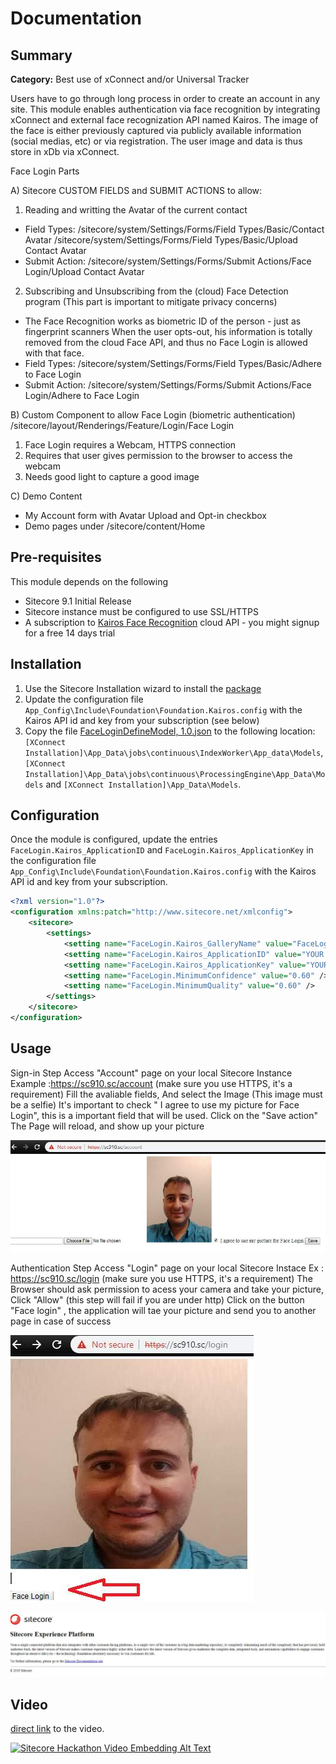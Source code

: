 # Documentation

## Summary

**Category:** Best use of xConnect and/or Universal Tracker

Users have to go through long process in order to create an account in any site.
This module enables authentication via face recognition by integrating xConnect and external face recognization API named Kairos. The image of the face is either previously captured via publicly available information (social medias, etc) or via registration. The user image and data is thus store in xDb via xConnect.

Face Login Parts

A) Sitecore CUSTOM FIELDS and SUBMIT ACTIONS to allow:

1. Reading and writting the Avatar of the current contact
* Field Types: 
		/sitecore/system/Settings/Forms/Field Types/Basic/Contact Avatar
		/sitecore/system/Settings/Forms/Field Types/Basic/Upload Contact Avatar
* Submit Action: 
		/sitecore/system/Settings/Forms/Submit Actions/Face Login/Upload Contact Avatar

2. Subscribing and Unsubscribing from the (cloud) Face Detection program (This part is important to mitigate privacy concerns)	
* The Face Recognition works as biometric ID of the person - just as fingerprint scanners
When the user opts-out, his information is totally removed from the cloud Face API, and thus no Face Login is allowed with that face.
* Field Types: 
		/sitecore/system/Settings/Forms/Field Types/Basic/Adhere to Face Login
* Submit Action: 
		/sitecore/system/Settings/Forms/Submit Actions/Face Login/Adhere to Face Login

B) Custom Component to allow Face Login (biometric authentication)
/sitecore/layout/Renderings/Feature/Login/Face Login
1. Face Login requires a Webcam, HTTPS connection
2. Requires that user gives permission to the browser to access the webcam
3. Needs good light to capture a good image

C) Demo Content
- My Account form with Avatar Upload and Opt-in checkbox
- Demo pages under /sitecore/content/Home

## Pre-requisites

This module depends on the following

- Sitecore 9.1 Initial Release
- Sitecore instance must be configured to use SSL/HTTPS
- A subscription to [Kairos Face Recognition](https://www.kairos.com) cloud API - you might signup for a free 14 days trial

## Installation

1. Use the Sitecore Installation wizard to install the [package](/sc.package/Face%20Login-1.0.zip)
2. Update the configuration file `App_Config\Include\Foundation\Foundation.Kairos.config` with the Kairos API id and key from your subscription (see below)
3. Copy the file [FaceLoginDefineModel, 1.0.json](/installation/FaceLoginDefineModel%2C%201.0.json) to the following location: `[XConnect Installation]\App_Data\jobs\continuous\IndexWorker\App_data\Models`, `[XConnect Installation]\App_Data\jobs\continuous\ProcessingEngine\App_Data\Models` and `[XConnect Installation]\App_Data\Models`.

## Configuration

Once the module is configured, update the entries `FaceLogin.Kairos_ApplicationID` and `FaceLogin.Kairos_ApplicationKey` in the configuration file `App_Config\Include\Foundation\Foundation.Kairos.config` with the Kairos API id and key from your subscription.

```xml
<?xml version="1.0"?>
<configuration xmlns:patch="http://www.sitecore.net/xmlconfig">
    <sitecore>
        <settings>
            <setting name="FaceLogin.Kairos_GalleryName" value="FaceLogin" />
            <setting name="FaceLogin.Kairos_ApplicationID" value="YOUR APPLICATION ID" />
            <setting name="FaceLogin.Kairos_ApplicationKey" value="YOUR APPLICATION KEY" />
            <setting name="FaceLogin.MinimumConfidence" value="0.60" />
            <setting name="FaceLogin.MinimumQuality" value="0.60" />
        </settings>
    </sitecore>
</configuration>
```

## Usage
Sign-in Step
Access "Account" page on your local Sitecore Instance Example :https://sc910.sc/account (make sure you use HTTPS, it's a requirement)
Fill the avaliable fields, And select the Image (This image must be a selfie)
It's important to check " I agree to use my picture for Face Login", this is a important field that will be used.
Click on the "Save action"
The Page will reload, and show up your picture

![Account Page](images/account.jpg?raw=true "facelogin")

Authentication Step 
Access "Login" page on your local Sitecore Instace Ex : https://sc910.sc/login (make sure you use HTTPS, it's a requirement)
The Browser should ask permission to acess your camera and take your picture, Click "Allow" (this step will fail if you are under http)
Click on the button "Face login" , the application will tae your picture and send you to another page in case of success

![Login Page](images/facelogin.jpg?raw=true "facelogin")

![Login Successful](images/loginsuccessful.jpg?raw=true "Successful")

## Video

[direct link](https://www.youtube.com/watch?v=7G1vXGdFyOE) to the video.

[![Sitecore Hackathon Video Embedding Alt Text](https://img.youtube.com/vi/7G1vXGdFyOE/0.jpg)](https://www.youtube.com/watch?v=7G1vXGdFyOE)
